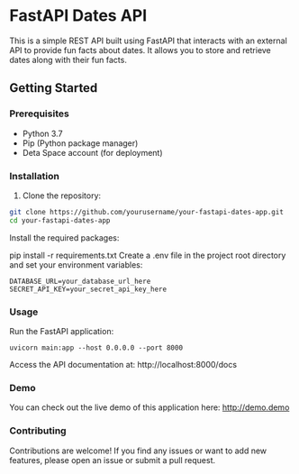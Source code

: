 # FastAPI Dates API

This is a simple REST API built using FastAPI that interacts with an external API to provide fun facts about dates. It allows you to store and retrieve dates along with their fun facts.

## Getting Started

### Prerequisites

- Python 3.7
- Pip (Python package manager)
- Deta Space account (for deployment)

### Installation

1. Clone the repository:

```bash
git clone https://github.com/yourusername/your-fastapi-dates-app.git
cd your-fastapi-dates-app
```
Install the required packages:

pip install -r requirements.txt
Create a .env file in the project root directory and set your environment variables:

```dotenv
DATABASE_URL=your_database_url_here
SECRET_API_KEY=your_secret_api_key_here
```

### Usage
Run the FastAPI application:

```
uvicorn main:app --host 0.0.0.0 --port 8000
```
Access the API documentation at: http://localhost:8000/docs

### Demo
You can check out the live demo of this application here: http://demo.demo

### Contributing
Contributions are welcome! If you find any issues or want to add new features, please open an issue or submit a pull request.